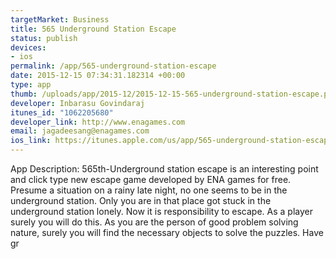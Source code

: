 ```yaml
--- 
targetMarket: Business
title: 565 Underground Station Escape
status: publish
devices: 
- ios
permalink: /app/565-underground-station-escape
date: 2015-12-15 07:34:31.182314 +00:00
type: app
thumb: /uploads/app/2015-12/2015-12-15-565-underground-station-escape.png
developer: Inbarasu Govindaraj
itunes_id: "1062205680"
developer_link: http://www.enagames.com
email: jagadeesang@enagames.com
ios_link: https://itunes.apple.com/us/app/565-underground-station-escape/id1062205680?mt=8
---
```


App Description:  565th-Underground station escape is an interesting point and click type new escape game developed by ENA games for free. Presume a situation on a rainy late night, no one seems to be in the underground station. Only you are in that place got stuck in the underground station lonely. Now it is responsibility to escape. As a player surely you will do this. As you are the person of good problem solving nature, surely you will find the necessary objects to solve the puzzles. Have gr
